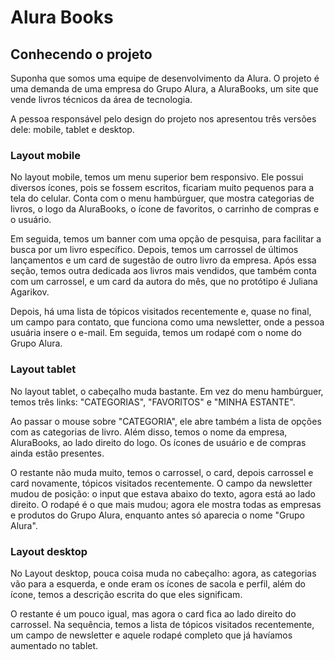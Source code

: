 # Alura Books

## Conhecendo o projeto

Suponha que somos uma equipe de desenvolvimento da Alura. O projeto é uma demanda de uma empresa do Grupo Alura, a AluraBooks, um site que vende livros técnicos da área de tecnologia.

A pessoa responsável pelo design do projeto nos apresentou três versões dele: mobile, tablet e desktop.

### Layout mobile

No layout mobile, temos um menu superior bem responsivo. Ele possui diversos ícones, pois se fossem escritos, ficariam muito pequenos para a tela do celular. Conta com o menu hambúrguer, que mostra categorias de livros, o logo da AluraBooks, o ícone de favoritos, o carrinho de compras e o usuário.

Em seguida, temos um banner com uma opção de pesquisa, para facilitar a busca por um livro específico. Depois, temos um carrossel de últimos lançamentos e um card de sugestão de outro livro da empresa. Após essa seção, temos outra dedicada aos livros mais vendidos, que também conta com um carrossel, e um card da autora do mês, que no protótipo é Juliana Agarikov.

Depois, há uma lista de tópicos visitados recentemente e, quase no final, um campo para contato, que funciona como uma newsletter, onde a pessoa usuária insere o e-mail. Em seguida, temos um rodapé com o nome do Grupo Alura.

### Layout tablet

No layout tablet, o cabeçalho muda bastante. Em vez do menu hambúrguer, temos três links: "CATEGORIAS", "FAVORITOS" e "MINHA ESTANTE".

Ao passar o mouse sobre "CATEGORIA", ele abre também a lista de opções com as categorias de livro. Além disso, temos o nome da empresa, AluraBooks, ao lado direito do logo. Os ícones de usuário e de compras ainda estão presentes.

O restante não muda muito, temos o carrossel, o card, depois carrossel e card novamente, tópicos visitados recentemente. O campo da newsletter mudou de posição: o input que estava abaixo do texto, agora está ao lado direito. O rodapé é o que mais mudou; agora ele mostra todas as empresas e produtos do Grupo Alura, enquanto antes só aparecia o nome "Grupo Alura".

### Layout desktop

No Layout desktop, pouca coisa muda no cabeçalho: agora, as categorias vão para a esquerda, e onde eram os ícones de sacola e perfil, além do ícone, temos a descrição escrita do que eles significam.

O restante é um pouco igual, mas agora o card fica ao lado direito do carrossel. Na sequência, temos a lista de tópicos visitados recentemente, um campo de newsletter e aquele rodapé completo que já havíamos aumentado no tablet.

